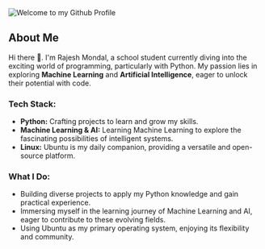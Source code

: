 <img src="https://github.com/rmondal-official/rmondal-official/blob/main/assets/banner-min.jpg?raw=true" style="max-width: 100%;" alt="Welcome to my Github Profile" />

##  About Me

Hi there 👋. I'm Rajesh Mondal, a school student currently diving into the exciting world of programming, particularly with Python.  My passion lies in exploring **Machine Learning** and **Artificial Intelligence**, eager to unlock their potential with code. 

### Tech Stack:

* **Python:** Crafting projects to learn and grow my skills. 
* **Machine Learning & AI:** Learning Machine Learning to explore the fascinating possibilities of intelligent systems. 
* **Linux:** Ubuntu is my daily companion, providing a versatile and open-source platform. 

### What I Do:

* Building diverse projects to apply my Python knowledge and gain practical experience. 
* Immersing myself in the learning journey of Machine Learning and AI, eager to contribute to these evolving fields. 
* Using Ubuntu as my primary operating system, enjoying its flexibility and community. 

